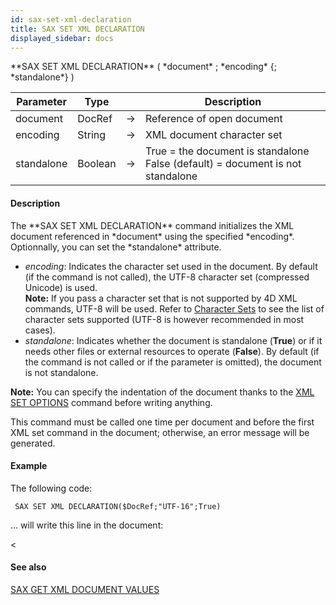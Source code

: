 ```yaml
---
id: sax-set-xml-declaration
title: SAX SET XML DECLARATION
displayed_sidebar: docs
---
```


<!--REF #_command_.SAX SET XML DECLARATION.Syntax-->**SAX SET XML DECLARATION** ( *document* ; *encoding* {; *standalone*} )<!-- END REF-->
<!--REF #_command_.SAX SET XML DECLARATION.Params-->
| Parameter | Type |  | Description |
| --- | --- | --- | --- |
| document | DocRef | -> | Reference of open document |
| encoding | String | -> | XML document character set |
| standalone | Boolean | -> | True = the document is standalone False (default) = document is not standalone |

<!-- END REF-->

#### Description 

<!--REF #_command_.SAX SET XML DECLARATION.Summary-->The **SAX SET XML DECLARATION** command initializes the XML document referenced in *document* using the specified *encoding*.<!-- END REF--> Optionnally, you can set the *standalone* attribute.

* *encoding*: Indicates the character set used in the document. By default (if the command is not called), the UTF-8 character set (compressed Unicode) is used.  
**Note:** If you pass a character set that is not supported by 4D XML commands, UTF-8 will be used. Refer to [Character Sets](/4Dv20R6/4D/20-R6/Overview-of-XML-DOM-Commands.300-6957756.en.html#39695) to see the list of character sets supported (UTF-8 is however recommended in most cases).
* *standalone*: Indicates whether the document is standalone (**True**) or if it needs other files or external resources to operate (**False**). By default (if the command is not called or if the parameter is omitted), the document is not standalone.

**Note:** You can specify the indentation of the document thanks to the [XML SET OPTIONS](xml-set-options.md) command before writing anything.

This command must be called one time per document and before the first XML set command in the document; otherwise, an error message will be generated.

#### Example 

The following code: 

```4d
 SAX SET XML DECLARATION($DocRef;"UTF-16";True)
```

... will write this line in the document: 

<<?xml version="1.0" encoding="UTF-16" standalone="yes"?>

#### See also 
[SAX GET XML DOCUMENT VALUES](sax-get-xml-document-values.md)  